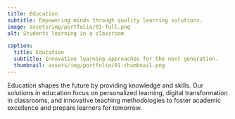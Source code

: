 ```yaml
---
title: Education
subtitle: Empowering minds through quality learning solutions.
image: assets/img/portfolio/01-full.png
alt: Students learning in a classroom

caption:
  title: Education
  subtitle: Innovative learning approaches for the next generation.
  thumbnail: assets/img/portfolio/01-thumbnail.png
---
```

Education shapes the future by providing knowledge and skills. Our solutions in education focus on personalized learning, digital transformation in classrooms, and innovative teaching methodologies to foster academic excellence and prepare learners for tomorrow.
